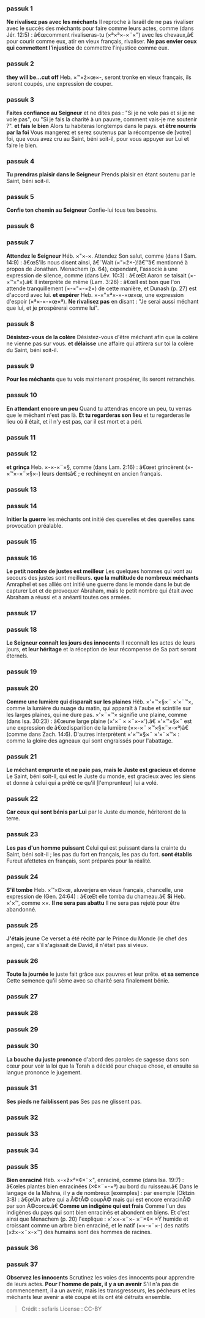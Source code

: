 
### passuk 1
<b>Ne rivalisez pas avec les méchants</b> Il reproche à Israël de ne pas rivaliser avec le succès des méchants pour faire comme leurs actes, comme (dans Jér. 12:5) : â€œcomment rivaliseras-tu (×ª×ª×-×¨×") avec les chevaux,â€ pour courir comme eux, atir en vieux français, rivaliser.
<b>Ne pas envier ceux qui commettent l'injustice</b> de commettre l'injustice comme eux.

### passuk 2
<b>they will be...cut off</b> Heb. ×™×ž×œ×-, seront tronke en vieux français, ils seront coupés, une expression de couper.

### passuk 3
<b>Faites confiance au Seigneur</b> et ne dites pas : "Si je ne vole pas et si je ne vole pas", ou "Si je fais la charité à un pauvre, comment vais-je me soutenir ?".
<b>et fais le bien</b> Alors tu habiteras longtemps dans le pays.
<b>et être nourris par la foi</b> Vous mangerez et serez soutenus par la récompense de [votre] foi, que vous avez cru au Saint, béni soit-il, pour vous appuyer sur Lui et faire le bien.

### passuk 4
<b>Tu prendras plaisir dans le Seigneur</b> Prends plaisir en étant soutenu par le Saint, béni soit-il.

### passuk 5
<b>Confie ton chemin au Seigneur</b> Confie-lui tous tes besoins.

### passuk 6

### passuk 7
<b>Attendez le Seigneur</b> Héb. ×"×-×. Attendez Son salut, comme (dans I Sam. 14:9) : â€œS'ils nous disent ainsi, â€˜Wait (×"×ž×-)!â€™â€ mentionné à propos de Jonathan. Menachem (p. 64), cependant, l'associe à une expression de silence, comme (dans Lév. 10:3) : â€œEt Aaron se taisait (×-×™×"×).â€ Il interprète de même (Lam. 3:26) : â€œIl est bon que l'on attende tranquillement (×-×"×-×ž×) de cette manière, et Dunash (p. 27) est d'accord avec lui.
<b>et espérer</b> Heb. ×-×"×ª×-×-×œ×œ, une expression d'espoir (×ª×-×-×œ×ª).
<b>Ne rivalisez pas</b> en disant : "Je serai aussi méchant que lui, et je prospérerai comme lui".

### passuk 8
<b>Désistez-vous de la colère</b> Désistez-vous d'être méchant afin que la colère ne vienne pas sur vous.
<b>et délaisse</b> une affaire qui attirera sur toi la colère du Saint, béni soit-il.

### passuk 9
<b>Pour les méchants</b> que tu vois maintenant prospérer, ils seront retranchés.

### passuk 10
<b>En attendant encore un peu</b> Quand tu attendras encore un peu, tu verras que le méchant n'est pas là.
<b>Et tu regarderas son lieu</b> et tu regarderas le lieu où il était, et il n'y est pas, car il est mort et a péri.

### passuk 11

### passuk 12
<b>et grinça</b> Heb. ×-×-×¨×§, comme (dans Lam. 2:16) : â€œet grincèrent (×-×™×-×¨×§×-) leurs dentsâ€ ; e rechineynt en ancien français.

### passuk 13

### passuk 14
<b>Initier la guerre</b> les méchants ont initié des querelles et des querelles sans provocation préalable.

### passuk 15

### passuk 16
<b>Le petit nombre de justes est meilleur</b> Les quelques hommes qui vont au secours des justes sont meilleurs.
<b>que la multitude de nombreux méchants</b> Amraphel et ses alliés ont initié une guerre dans le monde dans le but de capturer Lot et de provoquer Abraham, mais le petit nombre qui était avec Abraham a réussi et a anéanti toutes ces armées.

### passuk 17

### passuk 18
<b>Le Seigneur connaît les jours des innocents</b> Il reconnaît les actes de leurs jours,
<b>et leur héritage</b> et la réception de leur récompense de Sa part seront éternels.

### passuk 19

### passuk 20
<b>Comme une lumière qui disparaît sur les plaines</b> Héb. ×'×™×§×¨ ×'×¨™×, comme la lumière du nuage du matin, qui apparaît à l'aube et scintille sur les larges plaines, qui ne dure pas. ×'×¨×™× signifie une plaine, comme (dans Isa. 30:23) : â€œune large plaine (×'×¨ × ×¨×-×').â€
×'×™×§×¨ est une expression de â€œdisparition de la lumière (××-×¨ ×™×§×¨×-×ª)â€ (comme dans Zach. 14:6). D'autres interprètent ×'×™×§×¨ ×'×¨×™× : comme la gloire des agneaux qui sont engraissés pour l'abattage.

### passuk 21
<b>Le méchant emprunte et ne paie pas, mais le Juste est gracieux et donne</b> Le Saint, béni soit-Il, qui est le Juste du monde, est gracieux avec les siens et donne à celui qui a prêté ce qu'il [l'emprunteur] lui a volé.

### passuk 22
<b>Car ceux qui sont bénis par Lui</b> par le Juste du monde, hériteront de la terre.

### passuk 23
<b>Les pas d'un homme puissant</b> Celui qui est puissant dans la crainte du Saint, béni soit-il ; les pas du fort en français, les pas du fort.
<b>sont établis</b> Fureut afettetes en français, sont préparés pour la réalité.

### passuk 24
<b>S'il tombe</b> Heb. ×™×¤×œ, aluverjera en vieux français, chancelle, une expression de (Gen. 24:64) : â€œEt elle tomba du chameau.â€
<b>Si</b> Heb. ×'×™, comme ××.
<b>Il ne sera pas abattu</b> Il ne sera pas rejeté pour être abandonné.

### passuk 25
<b>J'étais jeune</b> Ce verset a été récité par le Prince du Monde (le chef des anges), car s'il s'agissait de David, il n'était pas si vieux.

### passuk 26
<b>Toute la journée</b> le juste fait grâce aux pauvres et leur prête.
<b>et sa semence</b> Cette semence qu'il sème avec sa charité sera finalement bénie.

### passuk 27

### passuk 28

### passuk 29

### passuk 30
<b>La bouche du juste prononce</b> d'abord des paroles de sagesse dans son cœur pour voir la loi que la Torah a décidé pour chaque chose, et ensuite sa langue prononce le jugement.

### passuk 31
<b>Ses pieds ne faiblissent pas</b> Ses pas ne glissent pas.

### passuk 32

### passuk 33

### passuk 34

### passuk 35
<b>Bien enraciné</b> Heb. ×-×ž×ª×¢×¨×", enraciné, comme (dans Isa. 19:7) : â€œles plantes bien enracinées (×¢×¨×-×ª) au bord du ruisseau.â€ Dans le langage de la Mishna, il y a de nombreux [exemples] : par exemple (Oktzin 3:8) : â€œUn arbre qui a Ã©tÃ© coupÃ© mais qui est encore enracinÃ© par son Ã©corce.â€
<b>Comme un indigène qui est frais</b> Comme l'un des indigènes du pays qui sont bien enracinés et abondent en biens. Et c'est ainsi que Menachem (p. 20) l'explique : ×'××-×¨×- ×¨×¢× ×Ÿ humide et croissant comme un arbre bien enraciné, et le natif (××-×¨×-) des natifs (×ž×-×¨×-×™) des humains sont des hommes de racines.

### passuk 36

### passuk 37
<b>Observez les innocents</b> Scrutinez les voies des innocents pour apprendre de leurs actes.
<b>Pour l'homme de paix, il y a un avenir</b> S'il n'a pas de commencement, il a un avenir, mais les transgresseurs, les pécheurs et les méchants leur avenir a été coupé et ils ont été détruits ensemble.

>Crédit : sefaris
>License : CC-BY